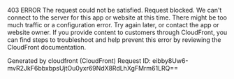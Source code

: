 403 ERROR
The request could not be satisfied.
Request blocked. We can't connect to the server for this app or website at this time. There might be too much traffic or a configuration error. Try again later, or contact the app or website owner.
If you provide content to customers through CloudFront, you can find steps to troubleshoot and help prevent this error by reviewing the CloudFront documentation.

Generated by cloudfront (CloudFront)
Request ID: eibby8Uw6-mvR2JkF6bbxbpsUjtOu0yxr69NdX8RdLhXgFMrm61LRQ==
